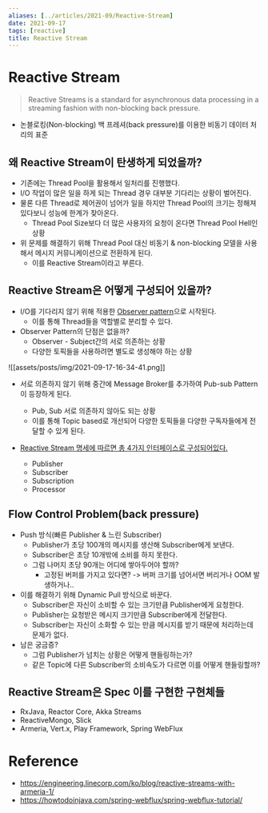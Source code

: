 ```yaml
---
aliases: [../articles/2021-09/Reactive-Stream]
date: 2021-09-17
tags: [reactive]
title: Reactive Stream
---
```

# Reactive Stream
> Reactive Streams is a standard for asynchronous data processing in a streaming fashion with non-blocking back pressure.
- 논블로킹(Non-blocking) 백 프레셔(back pressure)를 이용한 비동기 데이터 처리의 표준

## 왜 Reactive Stream이 탄생하게 되었을까?
- 기존에는 Thread Pool을 활용해서 일처리를 진행했다.
- I/O 작업이 많은 일을 하게 되는 Thread 경우 대부분 기다리는 상황이 벌어진다.
- 물론 다른 Thread로 제어권이 넘어가 일을 하지만 Thread Pool의 크기는 정해져 있다보니 성능에 한계가 찾아온다.
	- Thread Pool Size보다 더 많은 사용자의 요청이 온다면 Thread Pool Hell인 상황
- 위 문제를 해결하기 위해 Thread Pool 대신 비동기 & non-blocking 모델을 사용해서 메시지 커뮤니케이션으로 전환하게 된다.
	- 이를 Reactive Stream이라고 부른다.

## Reactive Stream은 어떻게 구성되어 있을까?
- I/O를 기다리지 않기 위해 적용한 [Observer pattern](https://johngrib.github.io/wiki/observer-pattern/)으로 시작된다.
	- 이를 통해 Thread들을 역할별로 분리할 수 있다.
- Observer Pattern의 단점은 없을까?
	- Observer - Subject간의 서로 의존하는 상황
	- 다양한 토픽들을 사용하려면 별도로 생성해야 하는 상황
	
![[assets/posts/img/2021-09-17-16-34-41.png]]

- 서로 의존하지 않기 위해 중간에 Message Broker를 추가하여 Pub-sub Pattern이 등장하게 된다.
	- Pub, Sub 서로 의존하지 않아도 되는 상황
	- 이를 통해 Topic based로 개선되어 다양한 토픽들을 다양한 구독자들에게 전달할 수 있게 된다.

- [Reactive Stream 명세에 따르면 총 4가지 인터페이스로 구성되어있다.](https://github.com/reactive-streams/reactive-streams-jvm)
	- Publisher
	- Subscriber
	- Subscription
	- Processor

## Flow Control Problem(back pressure)
- Push 방식(빠른 Publisher & 느린 Subscriber)
	- Publisher가 초당 100개의 메시지를 생산해 Subscriber에게 보낸다.
	- Subscriber은 초당 10개밖에 소비를 하지 못한다.
	- 그럼 나머지 초당 90개는 어디에 쌓아두어야 할까?
		- 고정된 버퍼를 가지고 있다면? -> 버퍼 크기를 넘어서면 버리거나 OOM 발생하거나..
- 이를 해결하기 위해 Dynamic Pull 방식으로 바꾼다.
	- Subscriber은 자신이 소비할 수 있는 크기만큼 Publisher에게 요청한다.
	- Publisher는 요청받은 메시지 크기만큼 Subscriber에게 전달한다.
	- Subscriber는 자신이 소화할 수 있는 만큼 메시지를 받기 때문에 처리하는데 문제가 없다.
- 남은 궁금증?
	- 그럼 Publisher가 넘치는 상황은 어떻게 핸들링하는가?
	- 같은 Topic에 다른 Subscriber의 소비속도가 다르면 이를 어떻게 핸들링할까?

## Reactive Stream은 Spec 이를 구현한 구현체들
- RxJava, Reactor Core, Akka Streams
- ReactiveMongo, Slick
- Armeria, Vert.x, Play Framework, Spring WebFlux


# Reference
- <https://engineering.linecorp.com/ko/blog/reactive-streams-with-armeria-1/>
- <https://howtodoinjava.com/spring-webflux/spring-webflux-tutorial/>
